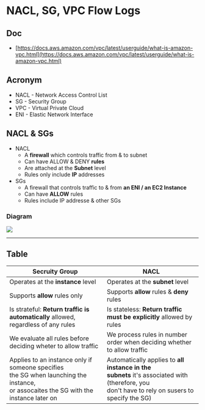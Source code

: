 # NACL, SG, VPC Flow Logs

## Doc
* [https://docs.aws.amazon.com/vpc/latest/userguide/what-is-amazon-vpc.html](https://docs.aws.amazon.com/vpc/latest/userguide/what-is-amazon-vpc.html)

## Acronym
* NACL - Network Access Control List
* SG - Security Group
* VPC - Virtual Private Cloud
* ENI - Elastic Network Interface

## NACL & SGs
* NACL
  * A **firewall** which controls traffic from & to subnet
  * Can have ALLOW & DENY **rules**
  * Are attached at the **Subnet** level
  * Rules only include **IP** addresses
* SGs
  * A firewall that controls traffic to & from **an ENI / an EC2 Instance**
  * Can have **ALLOW** rules
  * Rules include IP addresse & other SGs

### Diagram
[<img src="https://i.imgur.com/zG4hUEc.png">](https://i.imgur.com/zG4hUEc.png)

---

## Table
 Secruity Group                                                                                                                             | NACL                                                                                                                                            |
| ------------------------------------------------------------------------------------------------------------------------------------------ | ----------------------------------------------------------------------------------------------------------------------------------------------- |
| Operates at the **instance** level                                                                                                             | Operates at the **subnet** level                                                                                                                    |
| Supports **allow** rules only                                                                                                                  | Supports **allow** rules & **deny** rules                                                                                                               |
| Is strateful: **Return traffic is automatically** allowed, regardless of any rules                                                             | Is stateless: **Return traffic must be explicitly** allowed by rules                                                                                |
| We evaluate all rules before deciding wheter to allow traffic                                                                              | We process rules in number order when deciding whether to allow traffic                                                                         |
| Applies to an instance only if someone specifies<br>the SG when launching the instance,<br>or assocaites the SG with the instance later on | Automatically applies to **all instance in the<br>subnets** it's associated with (therefore, you<br>don't have to rely on susers to specify the SG) |
